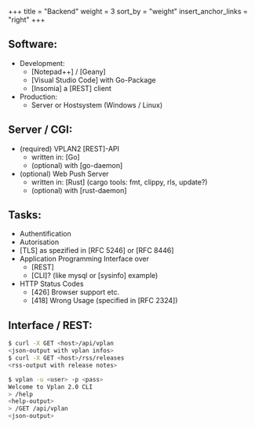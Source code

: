 +++
title = "Backend"
weight = 3
sort_by = "weight"
insert_anchor_links = "right"
+++

## Software:
- Development:
  - [Notepad++] / [Geany]
  - [Visual Studio Code] with Go-Package
  - [Insomia] a [REST] client
- Production:
  - Server or Hostsystem (Windows / Linux)

## Server / CGI:
- (required) VPLAN2 [REST]-API
  - written in: [Go]
  - (optional) with [go-daemon]
- (optional) Web Push Server
  - written in: [Rust] (cargo tools: fmt, clippy, rls, update?)
  - (optional) with [rust-daemon]

## Tasks:
- Authentification
- Autorisation
- [TLS] as spezified in [RFC 5246] or [RFC 8446]
- Application Programming Interface over 
  - [REST]
  - [CLI]? (like mysql or [sysinfo] example)
- HTTP Status Codes
  - [426] Browser support etc.
  - [418] Wrong Usage (specified in [RFC 2324])

## Interface / REST:

```bash
$ curl -X GET <host>/api/vplan
<json-output with vplan infos>
$ curl -X GET <host>/rss/releases
<rss-output with release notes>
```

```bash
$ vplan -u <user> -p <pass>
Welcome to Vplan 2.0 CLI
> /help
<help-output>
> /GET /api/vplan
<json-output>
```

